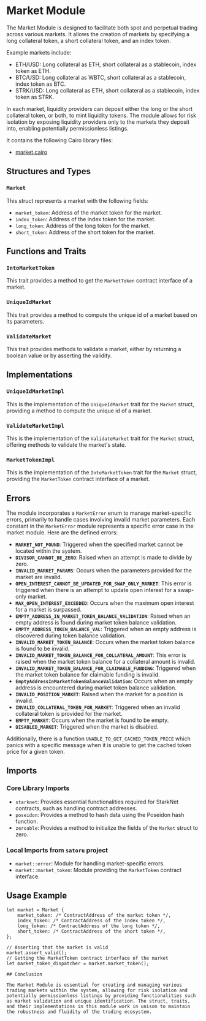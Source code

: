 # Market Module

The Market Module is designed to facilitate both spot and perpetual trading across various markets. It allows the creation of markets by specifying a long collateral token, a short collateral token, and an index token.

Example markets include:

- ETH/USD: Long collateral as ETH, short collateral as a stablecoin, index token as ETH.
- BTC/USD: Long collateral as WBTC, short collateral as a stablecoin, index token as BTC.
- STRK/USD: Long collateral as ETH, short collateral as a stablecoin, index token as STRK.

In each market, liquidity providers can deposit either the long or the short collateral token, or both, to mint liquidity tokens. The module allows for risk isolation by exposing liquidity providers only to the markets they deposit into, enabling potentially permissionless listings.

It contains the following Cairo library files:

- [market.cairo](https://github.com/keep-starknet-strange/satoru/blob/main/src/market/market.cairo) 

## Structures and Types

### `Market`

This struct represents a market with the following fields:

- `market_token`: Address of the market token for the market.
- `index_token`: Address of the index token for the market.
- `long_token`: Address of the long token for the market.
- `short_token`: Address of the short token for the market.

## Functions and Traits

### `IntoMarketToken`

This trait provides a method to get the `MarketToken` contract interface of a market.

### `UniqueIdMarket`

This trait provides a method to compute the unique id of a market based on its parameters.

### `ValidateMarket`

This trait provides methods to validate a market, either by returning a boolean value or by asserting the validity.

## Implementations

### `UniqueIdMarketImpl`

This is the implementation of the `UniqueIdMarket` trait for the `Market` struct, providing a method to compute the unique id of a market.

### `ValidateMarketImpl`

This is the implementation of the `ValidateMarket` trait for the `Market` struct, offering methods to validate the market's state.

### `MarketTokenImpl`

This is the implementation of the `IntoMarketToken` trait for the `Market` struct, providing the `MarketToken` contract interface of a market.

## Errors

The module incorporates a `MarketError` enum to manage market-specific errors, primarily to handle cases involving invalid market parameters. Each constant in the `MarketError` module represents a specific error case in the market module. Here are the defined errors:

- **`MARKET_NOT_FOUND`**: Triggered when the specified market cannot be located within the system.
- **`DIVISOR_CANNOT_BE_ZERO`**: Raised when an attempt is made to divide by zero.
- **`INVALID_MARKET_PARAMS`**: Occurs when the parameters provided for the market are invalid.
- **`OPEN_INTEREST_CANNOT_BE_UPDATED_FOR_SWAP_ONLY_MARKET`**: This error is triggered when there is an attempt to update open interest for a swap-only market.
- **`MAX_OPEN_INTEREST_EXCEEDED`**: Occurs when the maximum open interest for a market is surpassed.
- **`EMPTY_ADDRESS_IN_MARKET_TOKEN_BALANCE_VALIDATION`**: Raised when an empty address is found during market token balance validation.
- **`EMPTY_ADDRESS_TOKEN_BALANCE_VAL`**: Triggered when an empty address is discovered during token balance validation.
- **`INVALID_MARKET_TOKEN_BALANCE`**: Occurs when the market token balance is found to be invalid.
- **`INVALID_MARKET_TOKEN_BALANCE_FOR_COLLATERAL_AMOUNT`**: This error is raised when the market token balance for a collateral amount is invalid.
- **`INVALID_MARKET_TOKEN_BALANCE_FOR_CLAIMABLE_FUNDING`**: Triggered when the market token balance for claimable funding is invalid.
- **`EmptyAddressInMarketTokenBalanceValidation`**: Occurs when an empty address is encountered during market token balance validation.
- **`INVALID_POSITION_MARKET`**: Raised when the market for a position is invalid.
- **`INVALID_COLLATERAL_TOKEN_FOR_MARKET`**: Triggered when an invalid collateral token is provided for the market.
- **`EMPTY_MARKET`**: Occurs when the market is found to be empty.
- **`DISABLED_MARKET`**: Triggered when the market is disabled.

Additionally, there is a function `UNABLE_TO_GET_CACHED_TOKEN_PRICE` which panics with a specific message when it is unable to get the cached token price for a given token.

## Imports

### Core Library Imports
- `starknet`: Provides essential functionalities required for StarkNet contracts, such as handling contract addresses.
- `poseidon`: Provides a method to hash data using the Poseidon hash function.
- `zeroable`: Provides a method to initialize the fields of the `Market` struct to zero.

### Local Imports from `satoru` project
- `market::error`: Module for handling market-specific errors.
- `market::market_token`: Module providing the `MarketToken` contract interface.

## Usage Example

```cairo
let market = Market {
    market_token: /* ContractAddress of the market token */,
    index_token: /* ContractAddress of the index token */,
    long_token: /* ContractAddress of the long token */,
    short_token: /* ContractAddress of the short token */,
};

// Asserting that the market is valid
market.assert_valid();
// Getting the MarketToken contract interface of the market
let market_token_dispatcher = market.market_token();

## Conclusion

The Market Module is essential for creating and managing various trading markets within the system, allowing for risk isolation and potentially permissionless listings by providing functionalities such as market validation and unique identification. The struct, traits, and their implementations in this module work in unison to maintain the robustness and fluidity of the trading ecosystem.